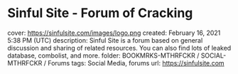 # Sinful Site - Forum of Cracking

cover: https://sinfulsite.com/images/logo.png
created: February 16, 2021 5:38 PM (UTC)
description: Sinful Site is a forum based on general discussion and sharing of related resources. You can also find lots of leaked database, combolist, and more.
folder: BOOKMRKS-MTHRFCKR / SOCIAL-MTHRFCKR / Forums
tags: Social Media, forums
url: https://sinfulsite.com
